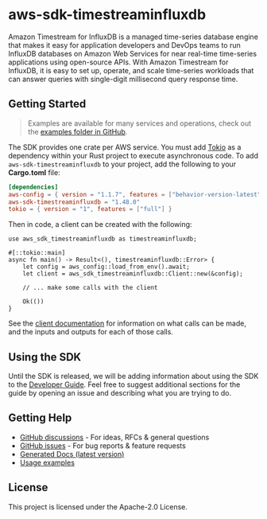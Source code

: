 # aws-sdk-timestreaminfluxdb

Amazon Timestream for InfluxDB is a managed time-series database engine that makes it easy for application developers and DevOps teams to run InfluxDB databases on Amazon Web Services for near real-time time-series applications using open-source APIs. With Amazon Timestream for InfluxDB, it is easy to set up, operate, and scale time-series workloads that can answer queries with single-digit millisecond query response time.

## Getting Started

> Examples are available for many services and operations, check out the
> [examples folder in GitHub](https://github.com/awslabs/aws-sdk-rust/tree/main/examples).

The SDK provides one crate per AWS service. You must add [Tokio](https://crates.io/crates/tokio)
as a dependency within your Rust project to execute asynchronous code. To add `aws-sdk-timestreaminfluxdb` to
your project, add the following to your **Cargo.toml** file:

```toml
[dependencies]
aws-config = { version = "1.1.7", features = ["behavior-version-latest"] }
aws-sdk-timestreaminfluxdb = "1.48.0"
tokio = { version = "1", features = ["full"] }
```

Then in code, a client can be created with the following:

```rust,no_run
use aws_sdk_timestreaminfluxdb as timestreaminfluxdb;

#[::tokio::main]
async fn main() -> Result<(), timestreaminfluxdb::Error> {
    let config = aws_config::load_from_env().await;
    let client = aws_sdk_timestreaminfluxdb::Client::new(&config);

    // ... make some calls with the client

    Ok(())
}
```

See the [client documentation](https://docs.rs/aws-sdk-timestreaminfluxdb/latest/aws_sdk_timestreaminfluxdb/client/struct.Client.html)
for information on what calls can be made, and the inputs and outputs for each of those calls.

## Using the SDK

Until the SDK is released, we will be adding information about using the SDK to the
[Developer Guide](https://docs.aws.amazon.com/sdk-for-rust/latest/dg/welcome.html). Feel free to suggest
additional sections for the guide by opening an issue and describing what you are trying to do.

## Getting Help

* [GitHub discussions](https://github.com/awslabs/aws-sdk-rust/discussions) - For ideas, RFCs & general questions
* [GitHub issues](https://github.com/awslabs/aws-sdk-rust/issues/new/choose) - For bug reports & feature requests
* [Generated Docs (latest version)](https://awslabs.github.io/aws-sdk-rust/)
* [Usage examples](https://github.com/awslabs/aws-sdk-rust/tree/main/examples)

## License

This project is licensed under the Apache-2.0 License.

